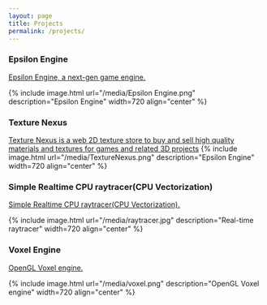 ```yaml
---
layout: page
title: Projects
permalink: /projects/
---
```


<h3>Epsilon Engine</h3>
<eps id=""><a href="{{ "/epsilon_engine" | prepend: site.baseurl }}">Epsilon Engine, a next-gen game engine.</a></eps>

{% include image.html url="/media/Epsilon Engine.png" description="Epsilon Engine" width=720 align="center" %}

<h3>Texture Nexus</h3>
<eps id=""><a href="{{ "https://texturenexus.com" | prepend: site.baseurl }}">Texture Nexus is a web 2D texture store to buy and sell high quality materials and textures for games and related 3D projects</a></eps>
{% include image.html url="/media/TextureNexus.png" description="Epsilon Engine" width=720 align="center" %}


<h3>Simple Realtime CPU raytracer(CPU Vectorization)</h3>
<eps id=""><a href="https://github.com/ImanolFotia/Ray-Tracer">Simple Realtime CPU raytracer(CPU Vectorization).</a></eps>

{% include image.html url="/media/raytracer.jpg" description="Real-time raytracer" width=720 align="center" %}

<h3>Voxel Engine</h3>
<eps id=""><a href="https://github.com/ImanolFotia/Octree">OpenGL Voxel engine.</a></eps>

{% include image.html url="/media/voxel.png" description="OpenGL Voxel engine" width=720 align="center" %}

